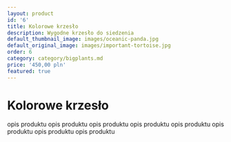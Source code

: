 ```yaml
---
layout: product
id: '6'
title: Kolorowe krzesło
description: Wygodne krzesło do siedzenia
default_thumbnail_image: images/oceanic-panda.jpg
default_original_image: images/important-tortoise.jpg
order: 6
category: category/bigplants.md
price: '450,00 pln'
featured: true
---
```

# Kolorowe krzesło

opis produktu opis produktu opis produktu opis produktu opis produktu opis produktu opis produktu opis produktu
